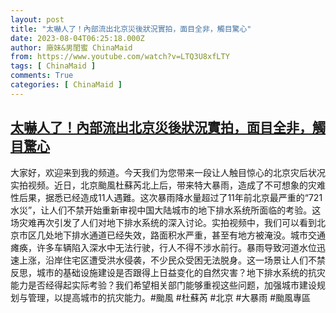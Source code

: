 ```yaml
---
layout: post
title: "太嚇人了！內部流出北京災後狀況實拍，面目全非，觸目驚心"
date: 2023-08-04T06:25:18.000Z
author: 廠妹&男閨蜜 ChinaMaid
from: https://www.youtube.com/watch?v=LTQ3U8xfLTY
tags: [ ChinaMaid ]
comments: True
categories: [ ChinaMaid ]
---
```

<!--1691130318000-->
[太嚇人了！內部流出北京災後狀況實拍，面目全非，觸目驚心](https://www.youtube.com/watch?v=LTQ3U8xfLTY)
------

<div>
大家好，欢迎来到我的频道。今天我们为您带来一段让人触目惊心的北京灾后状况实拍视频。近日，北京颱風杜蘇芮北上后，带来特大暴雨，造成了不可想象的灾难性后果，据悉已经造成11人遇難。这次暴雨降水量超过了11年前北京最严重的“721水災”，让人们不禁开始重新审视中国大陆城市的地下排水系统所面临的考验。这场灾难再次引发了人们对地下排水系统的深入讨论。实拍视频中，我们可以看到北京市区几处地下排水通道已经失效，路面积水严重，甚至有地方被淹没。城市交通瘫痪，许多车辆陷入深水中无法行驶，行人不得不涉水前行。暴雨导致河道水位迅速上涨，沿岸住宅区遭受洪水侵袭，不少民众受困无法脱身。这一场景让人们不禁反思，城市的基础设施建设是否跟得上日益变化的自然灾害？地下排水系统的抗灾能力是否经得起实际考验？我们希望相关部门能够重视这些问题，加强城市建设规划与管理，以提高城市的抗灾能力。#颱風 #杜蘇芮 #北京 #大暴雨 #颱風專區
</div>
